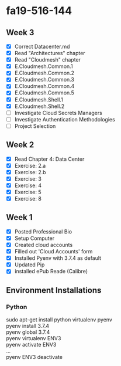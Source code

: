 # fa19-516-144

## Week 3

- [X] Correct Datacenter.md
- [X] Read "Architectures" chapter
- [X] Read "Cloudmesh" chapter
- [X] E.Cloudmesh.Common.1
- [X] E.Cloudmesh.Common.2
- [X] E.Cloudmesh.Common.3
- [X] E.Cloudmesh.Common.4
- [X] E.Cloudmesh.Common.5
- [X] E.Cloudmesh.Shell.1
- [X] E.Cloudmesh.Shell.2
- [ ] Investigate Cloud Secrets Managers
- [ ] Investigate Authentication Methodologies
- [ ] Project Selection

## Week 2

- [X] Read Chapter 4: Data Center
- [X] Exercise: 2.a
- [X] Exercise: 2.b
- [X] Exercise: 3
- [X] Exercise: 4
- [X] Exercise: 5
- [X] Exercise: 8

## Week 1

- [x] Posted Professional Bio
- [X] Setup Computer
- [X] Created cloud accounts
- [X] Filled out 'Cloud Accounts' form
- [X] Installed Pyenv with 3.7.4 as default
- [X] Updated Pip
- [X] installed ePub Reade (Calibre)

## Environment Installations

### Python

sudo apt-get install python virtualenv pyenv  
pyenv install 3.7.4  
pyenv global 3.7.4  
pyenv virtualenv ENV3  
pyenv activate ENV3  
...  
pyenv ENV3 deactivate  
